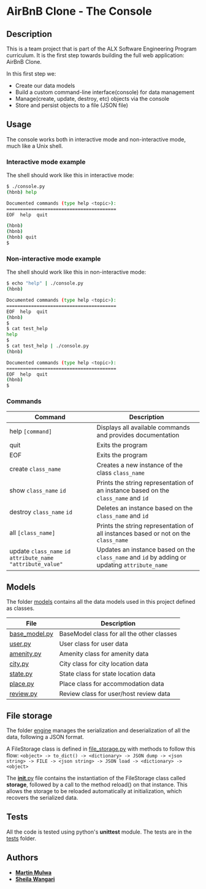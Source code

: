 # AirBnB Clone - The Console

## Description

This is a team project that is part of the ALX Software Engineering Program curriculum.
It is the first step towards building the full web application: AirBnB Clone.

In this first step we:
- Create our data models
- Build a custom command-line interface(console) for data management
- Manage(create, update, destroy, etc) objects via the console
- Store and persist objects to a file (JSON file)

## Usage

The console works both in interactive mode and non-interactive mode, much like a Unix shell.

### Interactive mode example

The shell should work like this in interactive mode:

```bash
$ ./console.py
(hbnb) help

Documented commands (type help <topic>):
========================================
EOF  help  quit

(hbnb)
(hbnb)
(hbnb) quit
$
```

### Non-interactive mode example

The shell should work like this in non-interactive mode:

```bash
$ echo "help" | ./console.py
(hbnb)

Documented commands (type help <topic>):
========================================
EOF  help  quit
(hbnb)
$
$ cat test_help
help
$
$ cat test_help | ./console.py
(hbnb)

Documented commands (type help <topic>):
========================================
EOF  help  quit
(hbnb)
$
```

### Commands

Command | Description
------- | -----------
help `[command]` | Displays all available commands and provides documentation
quit | Exits the program
EOF  | Exits the program
create `class_name`       | Creates a new instance of the class `class_name`
show `class_name` `id`    | Prints the string representation of an instance based on the `class_name` and `id`
destroy `class_name` `id` | Deletes an instance based on the `class_name` and `id`
all `[class_name]`        | Prints the string representation of all instances based or not on the `class_name`
update `class_name` `id` `attribute_name` `"attribute_value"` | Updates an instance based on the `class_name` and `id` by adding or updating `attribute_name`

## Models

The folder [models](./models/) contains all the data models used in this project defined as classes.

File | Description
---- | -----------
[base_model.py](./models/base_model.py) | BaseModel class for all the other classes
[user.py](./models/user.py) | User class for user data
[amenity.py](./models/amenity.py) | Amenity class for amenity data
[city.py](./models/city.py) | City class for city location data
[state.py](./models/state.py) | State class for state location data
[place.py](./models/place.py) | Place class for accommodation data
[review.py](./models/review.py) | Review class for user/host review data

## File storage

The folder [engine](./models/engine/) manages the serialization and deserialization of all the data, following a JSON format.

A FileStorage class is defined in [file_storage.py](./models/engine/file_storage.py) with methods to follow this flow:
```<object> -> to_dict() -> <dictionary> -> JSON dump -> <json string> -> FILE -> <json string> -> JSON load -> <dictionary> -> <object>```

The [__init__.py](./models/__init__.py) file contains the instantiation of the FileStorage class called **storage**, followed by a call to the method reload() on that instance.
This allows the storage to be reloaded automatically at initialization, which recovers the serialized data.

## Tests

All the code is tested using python's **unittest** module.
The tests are in the [tests](./tests/) folder.

## Authors

- [**Martin Mulwa**](https://github.com/martinmulwa)
- [**Sheila Wangari**](https://github.com/sheilawangari)
